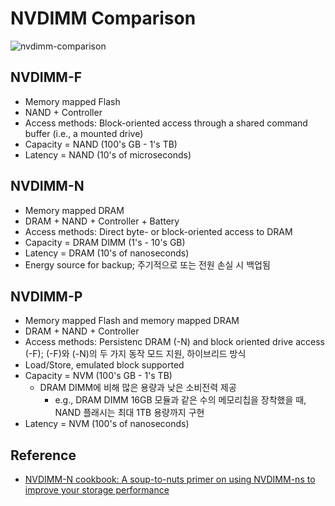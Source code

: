 # NVDIMM Comparison

![nvdimm-comparison](https://i.imgur.com/tjtJLBk.png)

## NVDIMM-F

- Memory mapped Flash
- NAND + Controller
- Access methods: Block-oriented access through a shared command buffer (i.e., a mounted drive)
- Capacity = NAND (100's GB - 1's TB)
- Latency = NAND (10's of microseconds)

## NVDIMM-N

- Memory mapped DRAM
- DRAM + NAND + Controller + Battery
- Access methods: Direct byte- or block-oriented access to DRAM
- Capacity = DRAM DIMM (1's - 10's GB)
- Latency = DRAM (10's of nanoseconds)
- Energy source for backup; 주기적으로 또는 전원 손실 시 백업됨

## NVDIMM-P

- Memory mapped Flash and memory mapped DRAM
- DRAM + NAND + Controller
- Access methods: Persistenc DRAM (-N) and block oriented drive access (-F); (-F)와 (-N)의 두 가지 동작 모드 지원, 하이브리드 방식
- Load/Store, emulated block supported
- Capacity = NVM (100's GB - 1's TB)
  - DRAM DIMM에 비해 많은 용량과 낮은 소비전력 제공
    - e.g., DRAM DIMM 16GB 모듈과 같은 수의 메모리칩을 장착했을 때, NAND 플래시는 최대 1TB 용량까지 구현
- Latency = NVM (100's of nanoseconds)

## Reference

- [NVDIMM-N cookbook: A soup-to-nuts primer on using NVDIMM-ns to improve your storage performance](https://dev.snia.org/sites/default/orig/FMS2015/Chang-Sainio_NVDIMM_Cookbook.pdf)